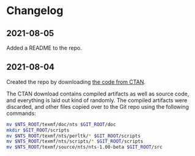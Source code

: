 # Changelog

## 2021-08-05

Added a README to the repo.

## 2021-08-04

Created the repo by downloading [the code from CTAN](https://ctan.org/tex-archive/systems/nts?lang=en).

The CTAN download contains compiled artifacts as well as source code, and everything is laid out
    kind of randomly.
The compiled artifacts were discarded, and other files copied over to the Git repo using the following commands:

```sh
mv $NTS_ROOT/texmf/doc/nts $GIT_ROOT/doc        
mkdir $GIT_ROOT/scripts
mv $NTS_ROOT/texmf/nts/perltk/* $GIT_ROOT/scripts
mv $NTS_ROOT/texmf/nts/scripts/* $GIT_ROOT/scripts
mv $NTS_ROOT/texmf/source/nts/nts-1.00-beta $GIT_ROOT/src
```

